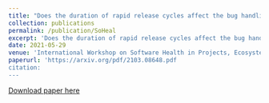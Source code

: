```yaml
---
title: "Does the duration of rapid release cycles affect the bug handling activity?"
collection: publications
permalink: /publication/SoHeal
excerpt: 'Does the duration of rapid release cycles affect the bug handling activity?'
date: 2021-05-29
venue: 'International Workshop on Software Health in Projects, Ecosystems and Communities (SoHeal'
paperurl: 'https://arxiv.org/pdf/2103.08648.pdf
citation: 
---
```



[Download paper here](https://arxiv.org/pdf/2103.08648.pdf)